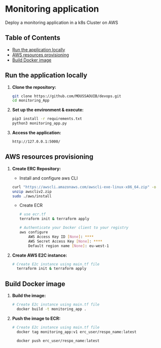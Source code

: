
# Monitoring application 

Deploy a monitoring application in a k8s Cluster on  AWS

## Table of Contents

- [Run the application locally](#run-the-application-locally)
- [AWS resources provisioning](#aws-resources-provisioning)
- [Build Docker image](#build-docker-image)

## Run the application locally 

1. **Clone the repository:**
    ```sh
    git clone https://github.com/MOUSSAOUIB/devops.git
    cd monitoring_App
    ```

2. **Set up the environment & execute:**
      ```sh
      pip3 install -r requirements.txt
      python3 monitoring_app.py
      ```
3. **Access the application:**
      ```sh
      http://127.0.0.1:5000/
      ```



## AWS resources provisioning

1. **Create ERC Repository:**
    - Install and configure  aws CLI
    ```sh
    curl "https://awscli.amazonaws.com/awscli-exe-linux-x86_64.zip" -o "awscliv2.zip"                                                         
    unzip awscliv2.zip
    sudo ./aws/install

    ```

    - Create ECR 
        ```sh
        # use ecr.tf
        terraform init & terraform apply

        # Authenticate your Docker client to your registry 
        aws configure
            AWS Access Key ID [None]: ****
            AWS Secret Access Key [None]: ****
            Default region name [None]: eu-west-1

        ```
    

2. **Create AWS E2C instance:**
      ```sh
      # Create E2c instance using main.tf file
        terraform init & terraform apply    
      ```

## Build Docker image

1. **Build the image:**
      ```sh
      # Create E2c instance using main.tf file
        docker build -t monitoring_app .
      ```

2. **Push the image to ECR:**
      ```sh
      # Create E2c instance using main.tf file
        docker tag monitoring_app:v1 erc_user/respo_name:latest

        docker push erc_user/respo_name:latest
      ```